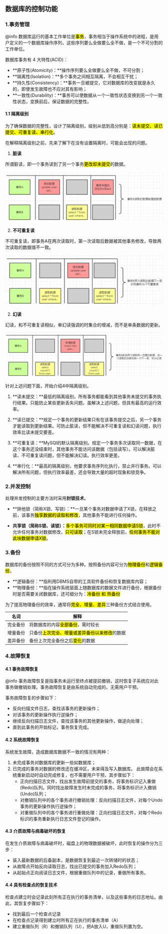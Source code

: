 ## 数据库的控制功能

### 1.事务管理

@info 数据库运行的基本工作单位是<mark>事务</mark>，事务相当于操作系统中的进程，是用户定义的一个数据库操作序列，这些序列要么全做要么全不做，是一个不可分割的工作单位。

数据库事务有 4 大特性(ACID)：

* **原子性(Atomicity)：**操作序列要么全做要么全不做，不可分割；
* **隔离性(Isolation)：**多个事务之间相互隔离，不会相互干扰；
* **持久性(Consistency)：**事务一旦被提交，它对数据库的改变就是永久的，即使发生故障也不应对其有影响；
* **一致性(Durability)：**事务可以使数据从一个一致性状态变换到另一个一致性状态，变换前后，保证数据的完整性。

#### 1.1 隔离级别

为了确保数据的完整性，设计了隔离级别，级别从低到高分别是：<mark>读未提交、读已提交、可重复读、串行化</mark>。

在解释隔离级别之前，先来了解下在没有设置隔离时，可能会出现的问题。

1. **脏读**

所谓脏读，即一个事务读到了另一个事务<mark>更改却未提交</mark>的数据。

<img src="/assets/imgs/architect/database/脏读.png">

2. **不可重复读**

不可重复读，即事务A在两次读取时，第一次读取后数据被其他事务修改，导致两次读取的数据值不一致。

<img src="/assets/imgs/architect/database/不可重复读.png">

2. **幻读**

幻读，和不可重复读相似，单幻读强调的时集合的增减，而不是单条数据的更新。

<img src="/assets/imgs/architect/database/幻读.png">

针对上述问题下面，开始介绍4中隔离级别。

1. **读未提交：**最低的隔离级别，所有事务都能看到其他事务未提交的事务执行结果。只能防止某些更新丢失问题。虽解决上述问题，但具有最高的运行效率。

2. **读已提交：**规定一个事务的更新结果只有在该事务提交之后，另一个事务才能读取到更新结果。可防止脏读，但不能解决不可重复读和幻读问题，执行效率比读未提交要差。

3. **可重复读：**MySQl的默认隔离级别。规定一个事务多次读取同一数据，在这个事务还没结束时，其他事务不能访问该数据（包括读写）。可以解决脏读、不可重复读问题，但不能解决幻读。执行效率更差。

4. **串行化：**最高的隔离级别，他要求事务序列化执行，禁止并行事务。可以解决所有问题，但执行效率最差，还会导致大量的超时现象和锁竞争。

### 2.并发控制

处理并发控制的主要方法时采用**封锁技术**。

* **排他锁（简称X锁、写锁）：**一旦某个事务对数据申请了X锁，在释放之前，该事务<mark>独享数据的读取和修改</mark>，其他事务不能进行任何操作。

* **共享锁（简称S锁、读锁）：**<mark>多个事务可同时对某一相同数据申请S锁</mark>，此时不允许任何事务对数据修改，<mark>只可读取</mark>；在S锁未完全释放前，<mark>任何事务不能对此块数据申请X锁</mark>。

### 3.备份

数据库的备份按照不同的方式可分为多种。按照备份内容可分为<mark>物理备份</mark>和<mark>逻辑备份</mark>。

* **逻辑备份：**指利用DBMS自带的工具软件备份和恢复数据库内容；
* **物理备份：**指在操作系统层面上随数据库的数据文件进行备份，根据备份时是否需要关闭数据库，还可细分为：<mark>冷备份<mark> 和 <mark>热备份</mark>

为了提高物理备份的效率，通常将<mark>完全、增量、差异</mark>三种备份方式结合使用。

|名词|解释|
|-|-|
|完全备份|将数据库的内容<mark>全部备份</mark>，需时较长|
|增量备份|只备份<mark>上次完全、增量或差异备份以来修改</mark>的数据|
|差异备份|备份上次完全备份之后<mark>变化</mark>的数据|
### 4.故障恢复

#### 4.1 事务故障恢复

@info 事务故障恢复是指事务未运行至终点被提前撤销，这时恢复子系统应对此事务做撤销处理。事务故障恢复是由系统自动完成的，无需用户干预。

事务故障恢复的步骤如下：
* 反向扫描文件日志，查找该事务的更新操作；
* 对该事务的更新操作执行逆操作；
* 继续反向扫描日志文件，查找该事务的其他更新操作，做逆向处理；
* 直到此事务的开始标记，事务恢复完成。

#### 4.2 系统故障恢复

系统发生故障，造成数据库数据不一致的情况有两种：
1. 未完成事务对数据库的更新一些如数据库；
2. 已完成的事务对数据的修改还在缓冲区，未来得及写入数据库。
此故障会在系统重新启动时自动完成修复，也不需要用户干预，其步骤如下：
    * 正向扫描日志文件，找出发生故障前提交的事务，将事务标识记入重做(Redo)队列。同时找出故障发生时未完成的事务，将事务标识计入撤销(Undo)队列；
    * 对撤销队列中的各个事务进行撤销处理：反向扫描日志文件，对每个Undo事务的更新操作执行逆操作；
    * 对重做队列中的各个事务进行重做处理：正向扫描日志文件，对每个Redo标识的事务重新执行日志文件登记的操作。

#### 4.3 介质故障与病毒破坏的恢复

在发生介质故障与病毒破坏时，磁盘上的物理数据被破坏，此时恢复的操作分为三步：
* 装入最新数据的后备副本，是数据恢复到最近一次转储时的状态；
* 从故障点开始反向读取日志，找出已提交的事务加入Redo队列；
* 从起始点正向阅读日志文件，根据重做队列中的记录，重做所有事务。

#### 4.4 具有检查点的恢复技术

检查点建立时会记录此刻所有正在执行的事务清单，以及这些事务的日志地址。由此，其恢复步骤如下：
* 找到最后一个检查点记录
* 在检查点记录得到建立时所有正在执行的事务清单（A）
* 建立重做队列（R）和撤销队列（U），把A放入U，重做队列置为空。
